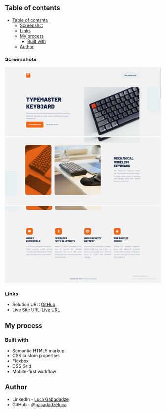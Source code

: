 ## Table of contents
- [Table of contents](#table-of-contents)
  - [Screenshot](#screenshot)
  - [Links](#links)
  - [My process](#my-process)
    - [Built with](#built-with)
  - [Author](#author)






### Screenshots

![](type-master-landing-page-screenshot.png)
![](screenshot-1.png)
![](screenshot-2.png)

### Links

- Solution URL: [GitHub](https://github.com/gabadadzeluca/typemaster-pre-launch-landing-page)
- Live Site URL: [Live URL]()

## My process

### Built with

- Semantic HTML5 markup
- CSS custom properties
- Flexbox
- CSS Grid
- Mobile-first workflow



## Author

- LinkedIn - [Luca Gabadadze](https://www.linkedin.com/in/luca-gabadadze-6068b324a/)
- GitHub - [@gabadadzeluca](https://github.com/gabadadzeluca)


